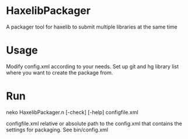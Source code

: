 # HaxelibPackager
A packager tool for haxelib to submit multiple libraries at the same time

# Usage
Modify config.xml according to your needs. Set up git and hg library list where you want to create the package from.

# Run
neko HaxelibPackager.n [-check] [-help] configfile.xml

configfile.xml relative or absolute path to the config.xml that contains the settings for packaging. See bin/config.xml

